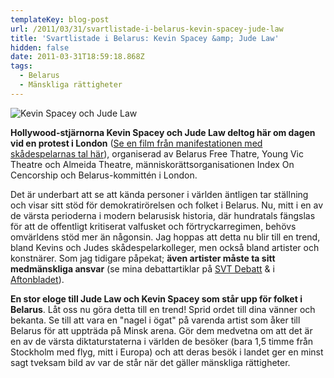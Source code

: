 ```yaml
---
templateKey: blog-post
url: /2011/03/31/svartlistade-i-belarus-kevin-spacey-jude-law
title: 'Svartlistade i Belarus: Kevin Spacey &amp; Jude Law'
hidden: false
date: 2011-03-31T18:59:18.868Z
tags:
  - Belarus
  - Mänskliga rättigheter
---
```

![Kevin Spacey och Jude Law](/uploads/20100312-jud-6.jpg)

**Hollywood-stjärnorna Kevin Spacey och Jude Law deltog här om dagen vid en protest i London** ([Se en film från manifestationen med skådespelarnas tal här](http://www.youtube.com/watch?v=LD1ERKCWiMQ)), organiserad av Belarus Free Thatre, Young Vic Theatre och Almeida Theatre, människorättsorganisationen Index On Cencorship och Belarus-kommittén i London.

Det är underbart att se att kända personer i världen äntligen tar ställning och visar sitt stöd för demokratirörelsen och folket i Belarus. Nu, mitt i en av de värsta perioderna i modern belarusisk historia, där hundratals fängslas för att de offentligt kritiserat valfusket och förtryckarregimen, behövs omvärldens stöd mer än någonsin. Jag hoppas att detta nu blir till en trend, bland Kevins och Judes skådespelarkolleger, men också bland artister och konstnärer. Som jag tidigare påpekat; **även artister måste ta sitt medmänskliga ansvar** (se mina debattartiklar på [SVT Debatt](http://svtdebatt.se/2010/12/jag-sag-demonstranter-misshandlas-medan-robert-wells-tonsatte-diktatorns-propaganda/) & i [Aftonbladet](http://www.aftonbladet.se/debatt/article8433521.ab)).



**En stor eloge till Jude Law och Kevin Spacey som står upp för folket i Belarus**. Låt oss nu göra detta till en trend! Sprid ordet till dina vänner och bekanta. Se till att vara en "nagel i ögat" på varenda artist som åker till Belarus för att uppträda på Minsk arena. Gör dem medvetna om att det är en av de värsta diktaturstaterna i världen de besöker (bara 1,5 timme från Stockholm med flyg, mitt i Europa) och att deras besök i landet ger en minst sagt tveksam bild av var de står när det gäller mänskliga rättigheter.
